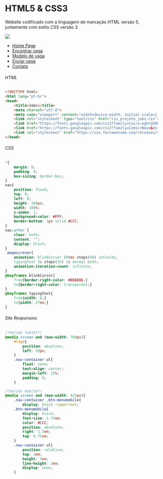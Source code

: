 # HTML5 & CSS3
Website codificado com a linguagem de marcação HTML versão 5, juntamente com  estilo CSS versão 3.

![](https://i.imgur.com/bWZsb8e.png)




- [Home Page](https://jacquesales.github.io/ "Home Page")
- [Encontrar vaga](https://jacquesales.github.io/findjobs.html "Encontrar vaga")
- [Modelo de vaga](https://jacquesales.github.io/job.html "Modelo de vaga")
- [Enviar vaga](https://jacquesales.github.io/sendjobs.html "Enviar vaga")
- [Contato](https://jacquesales.github.io/contact.html "Contato")



###### HTML
```html
<!DOCTYPE html>
<html lang="pt-br">
<head>
	<title>Jobs</title>
	<meta charset="utf-8">
	<meta name="viewport" content="width=device-width, initial-scale=1.0">
	<link rel="stylesheet" type="text/css" href="css_projeto_jobs.css">
	<link href="https://fonts.googleapis.com/css2?family=Cairo:wght@300&family=Open+Sans+Condensed&display=swap" rel="stylesheet">
	<link href="https://fonts.googleapis.com/css2?family=Comic+Neue&display=swap" rel="stylesheet">
	<link rel="stylesheet" href="https://use.fontawesome.com/releases/v5.8.2/css/all.css" integrity="sha384-oS3vJWv+0UjzBfQzYUhtDYW+Pj2yciDJxpsK1OYPAYjqT085Qq/1cq5FLXAZQ7Ay" crossorigin="anonymous">
</head>
```
###### CSS
```css
*{
	margin: 0;
	padding: 0;
	box-sizing: border-box;
}
nav{
	position: fixed;
	top: 0;
	left: 0;
	height: 100px;
	width: 100%;
	z-index: 1;
	background-color: #FFF;
	border-bottom: 1px solid #CCC;
}
nav:after {
	clear: both;
	content: "";
	display: block;
}
.maqescrever{
	animation: blinkCursor 500ms steps(40) infinite, 
	typingText 5s steps(35) 1s normal both;
	animation-iteration-count: infinite;
}
@keyframes blinkCursor{
	from{border-right-color: #BEBEBE;}
	to{border-right-color: transparent;}
}
@keyframes typingText{
	from{width: 0;}
	to{width: 27em;}
}
```
###### Site Responsivo
```css
/*Versão tablet*/
@media screen and (max-width: 768px){
	#logo{
		position: absolute;
		left: 50px;
	}
	.nav-container ul{
		float: none;
		text-align: center;	
		margin-left: 15%;	
		padding: 0;
	}

/*Versão mobile*/	
@media screen and (max-width: 425px){
	.nav-container .btn-menumobile{
		display: block !important;
	.btn-menumobile{
		display: block;
		font-size: 1.75em;
		color: #CCC;
		position: absolute;
		right: 1.5em;
		top: 0.75em;
	}	
	.nav-container ul{
		position: relative;
		top: 4em;
		height: 3em;
		line-height: 3em;
		display: none;
	}
```
